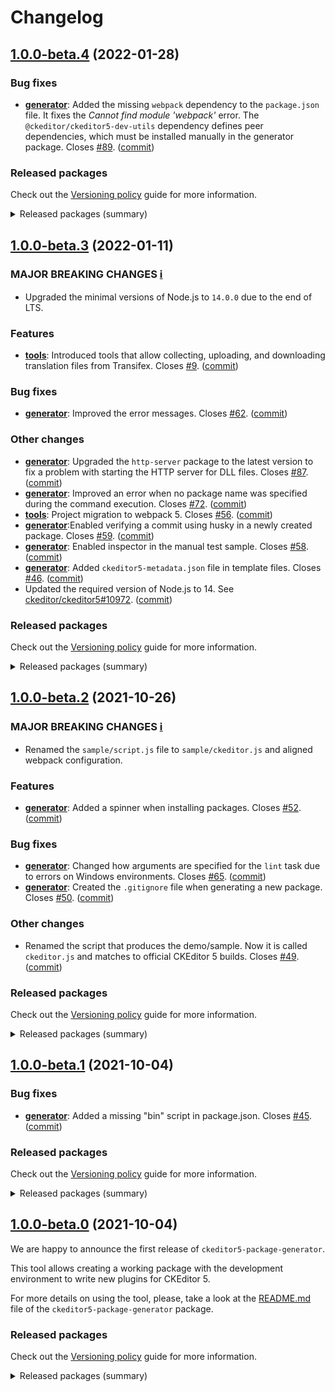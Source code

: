 Changelog
=========

## [1.0.0-beta.4](https://github.com/ckeditor/ckeditor5-package-generator/compare/v1.0.0-beta.3...v1.0.0-beta.4) (2022-01-28)

### Bug fixes

* **[generator](https://www.npmjs.com/package/ckeditor5-package-generator)**: Added the missing `webpack` dependency to the `package.json` file. It fixes the _Cannot find module 'webpack'_ error. The `@ckeditor/ckeditor5-dev-utils` dependency defines peer dependencies, which must be installed manually in the generator package. Closes [#89](https://github.com/ckeditor/ckeditor5-package-generator/issues/89). ([commit](https://github.com/ckeditor/ckeditor5-package-generator/commit/1321fe75e34aeeaf33dd4beb5704f7788493f46b))

### Released packages

Check out the [Versioning policy](https://ckeditor.com/docs/ckeditor5/latest/framework/guides/support/versioning-policy.html) guide for more information.

<details>
<summary>Released packages (summary)</summary>

Other releases:

* [@ckeditor/ckeditor5-package-tools](https://www.npmjs.com/package/@ckeditor/ckeditor5-package-tools): v1.0.0-beta.3 => v1.0.0-beta.4
* [ckeditor5-package-generator](https://www.npmjs.com/package/ckeditor5-package-generator): v1.0.0-beta.3 => v1.0.0-beta.4
</details>


## [1.0.0-beta.3](https://github.com/ckeditor/ckeditor5-package-generator/compare/v1.0.0-beta.2...v1.0.0-beta.3) (2022-01-11)

### MAJOR BREAKING CHANGES [ℹ️](https://ckeditor.com/docs/ckeditor5/latest/framework/guides/support/versioning-policy.html#major-and-minor-breaking-changes)

* Upgraded the minimal versions of Node.js to `14.0.0` due to the end of LTS.

### Features

* **[tools](https://www.npmjs.com/package/@ckeditor/ckeditor5-package-tools)**: Introduced tools that allow collecting, uploading, and downloading translation files from Transifex. Closes [#9](https://github.com/ckeditor/ckeditor5-package-generator/issues/9). ([commit](https://github.com/ckeditor/ckeditor5-package-generator/commit/d5acd18593a146cdfbb46b160a50ef8f5f0453ac))

### Bug fixes

* **[generator](https://www.npmjs.com/package/ckeditor5-package-generator)**: Improved the error messages. Closes [#62](https://github.com/ckeditor/ckeditor5-package-generator/issues/62). ([commit](https://github.com/ckeditor/ckeditor5-package-generator/commit/70d29a1ea02b8df6d0ba31cadb01e700e6f6acb3))

### Other changes

* **[generator](https://www.npmjs.com/package/ckeditor5-package-generator)**: Upgraded the `http-server` package to the latest version to fix a problem with starting the HTTP server for DLL files. Closes [#87](https://github.com/ckeditor/ckeditor5-package-generator/issues/87). ([commit](https://github.com/ckeditor/ckeditor5-package-generator/commit/e769c3d7c5ff464989d7106131b1c26f079b8dd8))
* **[generator](https://www.npmjs.com/package/ckeditor5-package-generator)**: Improved an error when no package name was specified during the command execution. Closes [#72](https://github.com/ckeditor/ckeditor5-package-generator/issues/72). ([commit](https://github.com/ckeditor/ckeditor5-package-generator/commit/d3282393bc6342a07489a8646ee3887aa15334d5))
* **[tools](https://www.npmjs.com/package/@ckeditor/ckeditor5-package-tools)**: Project migration to webpack 5. Closes [#56](https://github.com/ckeditor/ckeditor5-package-generator/issues/56). ([commit](https://github.com/ckeditor/ckeditor5-package-generator/commit/94ffa51a1a90eff1b8059bf410706e52fc207e8d))
* **[generator](https://www.npmjs.com/package/ckeditor5-package-generator)**:Enabled verifying a commit using husky in a newly created package. Closes [#59](https://github.com/ckeditor/ckeditor5-package-generator/issues/59). ([commit](https://github.com/ckeditor/ckeditor5-package-generator/commit/853347ef0f5e26d1c10b8b9afe7ce464d537a5a3))
* **[generator](https://www.npmjs.com/package/ckeditor5-package-generator)**: Enabled inspector in the manual test sample. Closes [#58](https://github.com/ckeditor/ckeditor5-package-generator/issues/58). ([commit](https://github.com/ckeditor/ckeditor5-package-generator/commit/5f5f0f0722e5a917d65219dec0ec9bb1822877ee))
* **[generator](https://www.npmjs.com/package/ckeditor5-package-generator)**: Added `ckeditor5-metadata.json` file in template files. Closes [#46](https://github.com/ckeditor/ckeditor5-package-generator/issues/46). ([commit](https://github.com/ckeditor/ckeditor5-package-generator/commit/a554526a4deac55c6634b58504875c714891cea8))
* Updated the required version of Node.js to 14. See [ckeditor/ckeditor5#10972](https://github.com/ckeditor/ckeditor5/issues/10972). ([commit](https://github.com/ckeditor/ckeditor5-package-generator/commit/e56d47437c653adfc3284fe969eeeddde72346ef))

### Released packages

Check out the [Versioning policy](https://ckeditor.com/docs/ckeditor5/latest/framework/guides/support/versioning-policy.html) guide for more information.

<details>
<summary>Released packages (summary)</summary>

Releases containing new features:

* [@ckeditor/ckeditor5-package-tools](https://www.npmjs.com/package/@ckeditor/ckeditor5-package-tools): v1.0.0-beta.2 => v1.0.0-beta.3
* [ckeditor5-package-generator](https://www.npmjs.com/package/ckeditor5-package-generator): v1.0.0-beta.2 => v1.0.0-beta.3
</details>


## [1.0.0-beta.2](https://github.com/ckeditor/ckeditor5-package-generator/compare/v1.0.0-beta.1...v1.0.0-beta.2) (2021-10-26)

### MAJOR BREAKING CHANGES [ℹ️](https://ckeditor.com/docs/ckeditor5/latest/framework/guides/support/versioning-policy.html#major-and-minor-breaking-changes)

* Renamed the `sample/script.js` file to `sample/ckeditor.js` and aligned webpack configuration.

### Features

* **[generator](https://www.npmjs.com/package/ckeditor5-package-generator)**: Added a spinner when installing packages. Closes [#52](https://github.com/ckeditor/ckeditor5-package-generator/issues/52). ([commit](https://github.com/ckeditor/ckeditor5-package-generator/commit/1792fddf7ef1a80c8e77fdcbb9638fcb06ba22e2))

### Bug fixes

* **[generator](https://www.npmjs.com/package/ckeditor5-package-generator)**: Changed how arguments are specified for the `lint` task due to errors on Windows environments. Closes [#65](https://github.com/ckeditor/ckeditor5-package-generator/issues/65). ([commit](https://github.com/ckeditor/ckeditor5-package-generator/commit/60d7b95b8f4edea13386bb0ecda460a35b885b8b))
* **[generator](https://www.npmjs.com/package/ckeditor5-package-generator)**: Created the `.gitignore` file when generating a new package. Closes [#50](https://github.com/ckeditor/ckeditor5-package-generator/issues/50). ([commit](https://github.com/ckeditor/ckeditor5-package-generator/commit/18394eb0f4a3d2ef98a2c77c673107c3291db5bd))

### Other changes

* Renamed the script that produces the demo/sample. Now it is called `ckeditor.js` and matches to official CKEditor 5 builds. Closes [#49](https://github.com/ckeditor/ckeditor5-package-generator/issues/49). ([commit](https://github.com/ckeditor/ckeditor5-package-generator/commit/1b3a1cda064a33ccea356ec6fa26594a0582e612))

### Released packages

Check out the [Versioning policy](https://ckeditor.com/docs/ckeditor5/latest/framework/guides/support/versioning-policy.html) guide for more information.

<details>
<summary>Released packages (summary)</summary>

Releases containing new features:

* [ckeditor5-package-generator](https://www.npmjs.com/package/ckeditor5-package-generator): v1.0.0-beta.1 => v1.0.0-beta.2

Other releases:

* [@ckeditor/ckeditor5-package-tools](https://www.npmjs.com/package/@ckeditor/ckeditor5-package-tools): v1.0.0-beta.1 => v1.0.0-beta.2
</details>


## [1.0.0-beta.1](https://github.com/ckeditor/ckeditor5-package-generator/compare/v1.0.0-beta.0...v1.0.0-beta.1) (2021-10-04)

### Bug fixes

* **[generator](https://www.npmjs.com/package/ckeditor5-package-generator)**: Added a missing "bin" script in package.json. Closes [#45](https://github.com/ckeditor/ckeditor5-package-generator/issues/45). ([commit](https://github.com/ckeditor/ckeditor5-package-generator/commit/c626ea80323f8fbdb81d01a59a3cad3b6195e1d1))

### Released packages

Check out the [Versioning policy](https://ckeditor.com/docs/ckeditor5/latest/framework/guides/support/versioning-policy.html) guide for more information.

<details>
<summary>Released packages (summary)</summary>

Other releases:

* [@ckeditor/ckeditor5-package-tools](https://www.npmjs.com/package/@ckeditor/ckeditor5-package-tools): v1.0.0-beta.0 => v1.0.0-beta.1
* [ckeditor5-package-generator](https://www.npmjs.com/package/ckeditor5-package-generator): v1.0.0-beta.0 => v1.0.0-beta.1
</details>


## [1.0.0-beta.0](https://github.com/ckeditor/ckeditor5-package-generator/compare/v0.0.1...v1.0.0-beta.0) (2021-10-04)

We are happy to announce the first release of `ckeditor5-package-generator`.

This tool allows creating a working package with the development environment to write new plugins for CKEditor 5.

For more details on using the tool, please, take a look at the [README.md](https://github.com/ckeditor/ckeditor5-package-generator/blob/master/packages/ckeditor5-package-generator/README.md) file of the `ckeditor5-package-generator` package.

### Released packages

Check out the [Versioning policy](https://ckeditor.com/docs/ckeditor5/latest/framework/guides/support/versioning-policy.html) guide for more information.

<details>
<summary>Released packages (summary)</summary>

New packages:

* [@ckeditor/ckeditor5-package-tools](https://www.npmjs.com/package/@ckeditor/ckeditor5-package-tools): v1.0.0-beta.0
* [ckeditor5-package-generator](https://www.npmjs.com/package/ckeditor5-package-generator): v1.0.0-beta.0
</details>
